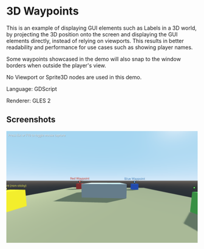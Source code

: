 # 3D Waypoints

This is an example of displaying GUI elements such as Labels in a 3D world,
by projecting the 3D position onto the screen and displaying the GUI elements
directly, instead of relying on viewports. This results in better readability
and performance for use cases such as showing player names.

Some waypoints showcased in the demo will also snap to the window borders when
outside the player's view.

No Viewport or Sprite3D nodes are used in this demo.

Language: GDScript

Renderer: GLES 2

## Screenshots

![Screenshot](screenshots/waypoints.png)
